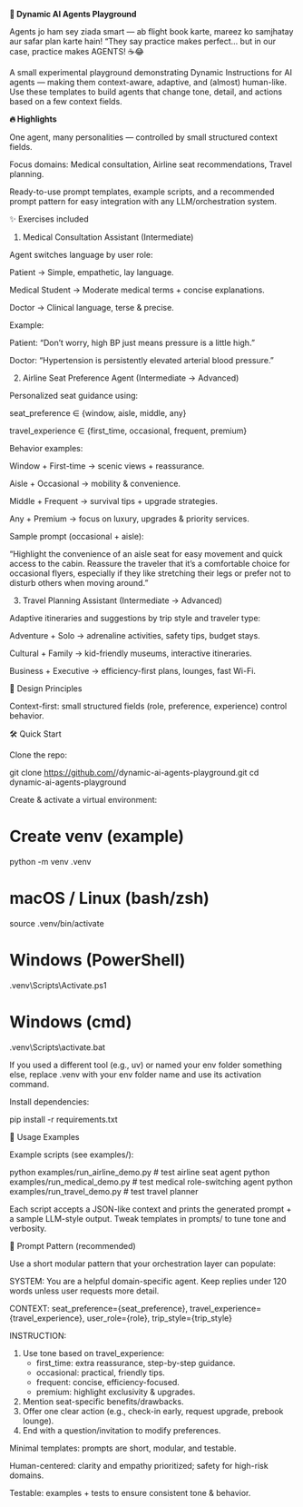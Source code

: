 **🤖 Dynamic AI Agents Playground**

Agents jo ham sey ziada smart — ab flight book karte, mareez ko samjhatay aur safar plan karte hain!
“They say practice makes perfect… but in our case, practice makes AGENTS! ☕😂

A small experimental playground demonstrating Dynamic Instructions for AI agents — making them context-aware, adaptive, and (almost) human-like. Use these templates to build agents that change tone, detail, and actions based on a few context fields.

**🔥 Highlights**

One agent, many personalities — controlled by small structured context fields.

Focus domains: Medical consultation, Airline seat recommendations, Travel planning.

Ready-to-use prompt templates, example scripts, and a recommended prompt pattern for easy integration with any LLM/orchestration system.

✨ Exercises included
1. Medical Consultation Assistant (Intermediate)

Agent switches language by user role:

Patient → Simple, empathetic, lay language.

Medical Student → Moderate medical terms + concise explanations.

Doctor → Clinical language, terse & precise.

Example:

Patient: “Don’t worry, high BP just means pressure is a little high.”

Doctor: “Hypertension is persistently elevated arterial blood pressure.”

2. Airline Seat Preference Agent (Intermediate → Advanced)

Personalized seat guidance using:

seat_preference ∈ {window, aisle, middle, any}

travel_experience ∈ {first_time, occasional, frequent, premium}

Behavior examples:

Window + First-time → scenic views + reassurance.

Aisle + Occasional → mobility & convenience.

Middle + Frequent → survival tips + upgrade strategies.

Any + Premium → focus on luxury, upgrades & priority services.

Sample prompt (occasional + aisle):

“Highlight the convenience of an aisle seat for easy movement and quick access to the cabin. Reassure the traveler that it’s a comfortable choice for occasional flyers, especially if they like stretching their legs or prefer not to disturb others when moving around.”

3. Travel Planning Assistant (Intermediate → Advanced)

Adaptive itineraries and suggestions by trip style and traveler type:

Adventure + Solo → adrenaline activities, safety tips, budget stays.

Cultural + Family → kid-friendly museums, interactive itineraries.

Business + Executive → efficiency-first plans, lounges, fast Wi-Fi.

🧠 Design Principles

Context-first: small structured fields (role, preference, experience) control behavior.

🛠 Quick Start

Clone the repo:

git clone https://github.com/<your-org>/dynamic-ai-agents-playground.git
cd dynamic-ai-agents-playground


Create & activate a virtual environment:

# Create venv (example)
python -m venv .venv

# macOS / Linux (bash/zsh)
source .venv/bin/activate

# Windows (PowerShell)
.venv\Scripts\Activate.ps1

# Windows (cmd)
.venv\Scripts\activate.bat


If you used a different tool (e.g., uv) or named your env folder something else, replace .venv with your env folder name and use its activation command.

Install dependencies:

pip install -r requirements.txt

🚀 Usage Examples

Example scripts (see examples/):

python examples/run_airline_demo.py     # test airline seat agent
python examples/run_medical_demo.py     # test medical role-switching agent
python examples/run_travel_demo.py      # test travel planner


Each script accepts a JSON-like context and prints the generated prompt + a sample LLM-style output. Tweak templates in prompts/ to tune tone and verbosity.

🧩 Prompt Pattern (recommended)

Use a short modular pattern that your orchestration layer can populate:

SYSTEM: You are a helpful domain-specific agent. Keep replies under 120 words unless user requests more detail.

CONTEXT: seat_preference={seat_preference}, travel_experience={travel_experience}, user_role={role}, trip_style={trip_style}

INSTRUCTION:
1. Use tone based on travel_experience:
   - first_time: extra reassurance, step-by-step guidance.
   - occasional: practical, friendly tips.
   - frequent: concise, efficiency-focused.
   - premium: highlight exclusivity & upgrades.
2. Mention seat-specific benefits/drawbacks.
3. Offer one clear action (e.g., check-in early, request upgrade, prebook lounge).
4. End with a question/invitation to modify preferences.

Minimal templates: prompts are short, modular, and testable.

Human-centered: clarity and empathy prioritized; safety for high-risk domains.

Testable: examples + tests to ensure consistent tone & behavior.

